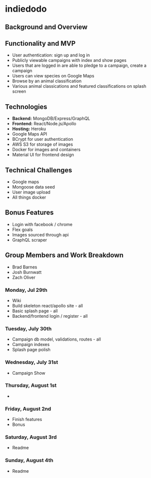 # indiedodo

## Background and Overview


## Functionality and MVP
* User authentication: sign up and log in
* Publicly viewable campaigns with index and show pages
* Users that are logged in are able to pledge to a campaign, create a campaign
* Users can view species on Google Maps
* Browse by an animal classification
* Various animal classications and featured classifications on splash screen

## Technologies

* **Backend:** MongoDB/Express/GraphQL
* **Frontend:** React/Node.js/Apollo
* **Hosting:** Heroku
* Google Maps API
* BCrypt for user authentication
* AWS S3 for storage of images
* Docker for images and containers
* Material UI for frontend design

## Technical Challenges
* Google maps
* Mongoose data seed
* User image upload
* All things docker

## Bonus Features
* Login with facebook / chrome
* Flex goals
* Images sourced through api
* GraphQL scraper

## Group Members and Work Breakdown

* Brad Barnes
* Josh Burnwatt
* Zach Oliver

### Monday, Jul 29th
* Wiki
* Build skeleton react/apollo site - all
* Basic splash page - all
* Backend/frontend login / register - all

### Tuesday, July 30th
* Campaign db model, validations, routes - all
* Campaign indexes
* Splash page polish

### Wednesday, July 31st
* Campaign Show

### Thursday, August 1st
* 

### Friday, August 2nd
* Finish features
* Bonus

### Saturday, August 3rd
* Readme

### Sunday, August 4th
* Readme
